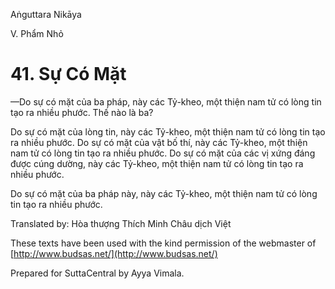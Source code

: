  

Aṅguttara Nikāya

V. Phẩm Nhỏ

# 41\. Sự Có Mặt

—Do sự có mặt của ba pháp, này các Tỷ-kheo, một thiện nam tử có lòng tin tạo ra nhiều phước. Thế nào là ba?

Do sự có mặt của lòng tin, này các Tỷ-kheo, một thiện nam tử có lòng tin tạo ra nhiều phước. Do sự có mặt của vật bố thí, này các Tỷ-kheo, một thiện nam tử có lòng tin tạo ra nhiều phước. Do sự có mặt của các vị xứng đáng được cúng dường, này các Tỷ-kheo, một thiện nam tử có lòng tin tạo ra nhiều phước.

Do sự có mặt của ba pháp này, này các Tỷ-kheo, một thiện nam tử có lòng tin tạo ra nhiều phước.

Translated by: Hòa thượng Thích Minh Châu dịch Việt

These texts have been used with the kind permission of the webmaster of [http://www.budsas.net/](http://www.budsas.net/)

Prepared for SuttaCentral by Ayya Vimala.
